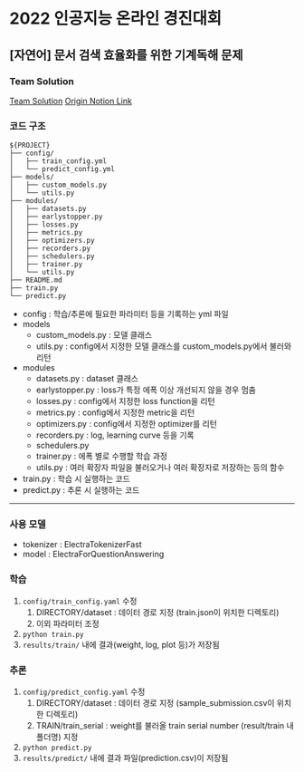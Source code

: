 # 2022 인공지능 온라인 경진대회
## [자연어] 문서 검색 효율화를 위한 기계독해 문제

### Team Solution
[Team Solution](Team_Solution.pdf)
[Origin Notion Link](https://www.notion.so/thinkwisely/2022-Online-AI-Competition-Machine-Reading-Problems-for-Efficient-Document-Retrieval-8c0eecb90f0e487882c018baee3d3f60)

### 코드 구조

```
${PROJECT}
├── config/
│   ├── train_config.yml
│   └── predict_config.yml
├── models/
│   ├── custom_models.py
│   └── utils.py
├── modules/
│   ├── datasets.py
│   ├── earlystopper.py
│   ├── losses.py
│   ├── metrics.py
│   ├── optimizers.py
│   ├── recorders.py
│   ├── schedulers.py
│   ├── trainer.py
│   └── utils.py
├── README.md
├── train.py
└── predict.py
```

- config : 학습/추론에 필요한 파라미터 등을 기록하는 yml 파일
- models  
    - custom_models.py : 모델 클래스
    - utils.py : config에서 지정한 모델 클래스를 custom_models.py에서 불러와 리턴
- modules
    - datasets.py : dataset 클래스
    - earlystopper.py : loss가 특정 에폭 이상 개선되지 않을 경우 멈춤
    - losses.py : config에서 지정한 loss function을 리턴
    - metrics.py : config에서 지정한 metric을 리턴
    - optimizers.py : config에서 지정한 optimizer를 리턴
    - recorders.py : log, learning curve 등을 기록
    - schedulers.py
    - trainer.py : 에폭 별로 수행할 학습 과정
    - utils.py : 여러 확장자 파일을 불러오거나 여러 확장자로 저장하는 등의 함수
- train.py : 학습 시 실행하는 코드
- predict.py : 추론 시 실행하는 코드

---

### 사용 모델

- tokenizer : ElectraTokenizerFast
- model : ElectraForQuestionAnswering

### 학습

1. `config/train_config.yaml` 수정
    1. DIRECTORY/dataset : 데이터 경로 지정 (train.json이 위치한 디렉토리)
    2. 이외 파라미터 조정
2. `python train.py`
3. `results/train/` 내에 결과(weight, log, plot 등)가 저장됨


### 추론

1. `config/predict_config.yaml` 수정
    1. DIRECTORY/dataset : 데이터 경로 지정 (sample_submission.csv이 위치한 디렉토리)
    2. TRAIN/train_serial : weight를 불러올 train serial number (result/train 내 폴더명) 지정
2. `python predict.py`
3. `results/predict/` 내에 결과 파일(prediction.csv)이 저장됨

